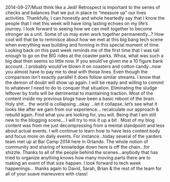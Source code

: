 2014-09-27/Must think like a Jedi!  Retrospect is important to the series of checks and balances that we put in place to “measure up” our lives activities.  Thankfully, I can honestly and whole heartedly say that I know the people that I met this week will have long lasting echoes on my life’s journey.  I look forward to seeing how we can melt together to become stronger as a unit.  Some of us may even work together permanently…?  How cool will that be to reminisce about how we met at this big bang tech scene when everything was building and forming in this special moment of time.  Looking back on this past week reminds me of the first time that I was tall enough to go on the BIG rides at the coaster parks.  Whoa, what was such a big deal then seems so little now.  If you would’ve given me a 10 figure bank account…I probably would’ve blown it on coasters and cotton candy…now you almost have to pay me to deal with those lines.  Even though the comparison isn’t exactly parallel it does follow similar streams.  I know that the demon of doubt will show up again.  I will be ready and willing to commit to whatever I need to do to conquer that situation.  Eliminating the sludge leftover by trolls will be detrimental to maintaining traction.  Most of the content inside my previous blogs have been a basic reboot of the brain.  Holy shit... the world is collapsing…okay ...let it collapse..let’s see what it looks like after we gain from our experience… recalculate our approach & rebuild again.  Find what you are looking for, you will.  Being that I am still new to the blogging scene… I will try to mix it up a bit .  Most of my blog content was from me just decompressing from a mental standpoint and less about actual events.  I will continue to learn how to have less content body and focus more on daily events.  For instance…today several of the yarders team met up at Bar Camp 2014 here in Orlando.  The whole notion of community and sharing of knowledge down here is off the chain…for shizzle.  Thanks to all of the people behind the scenes…anybody that has tried to organize anything knows how many moving parts there are to making an event of that size happen.  I look forward to tech week happenings… thanks again to David, Sarah, Brian & the rest of the team for all of your suave maneuvers with class!